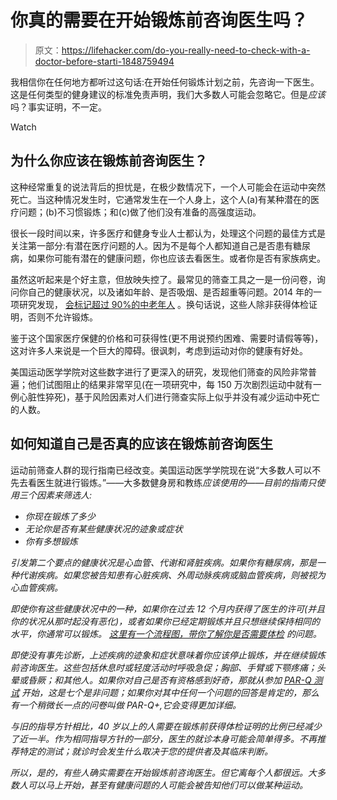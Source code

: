 # 你真的需要在开始锻炼前咨询医生吗？

> 原文：<https://lifehacker.com/do-you-really-need-to-check-with-a-doctor-before-starti-1848759494>

我相信你在任何地方都听过这句话:在开始任何锻炼计划之前，先咨询一下医生。这是任何类型的健身建议的标准免责声明，我们大多数人可能会忽略它。但是*应该*吗？事实证明，不一定。

Watch

## 为什么你应该在锻炼前咨询医生？

这种经常重复的说法背后的担忧是，在极少数情况下，一个人可能会在运动中突然死亡。当这种情况发生时，它通常发生在一个人身上，这个人(a)有某种潜在的医疗问题；(b)不习惯锻炼；和(c)做了他们没有准备的高强度运动。

很长一段时间以来，许多医疗和健身专业人士都认为，处理这个问题的最佳方式是关注第一部分:有潜在医疗问题的人。因为不是每个人都知道自己是否患有糖尿病，如果你可能有潜在的健康问题，你也应该去看医生。或者你是否有家族病史。

虽然这听起来是个好主意，但放映失控了。最常见的筛查工具之一是一份问卷，询问你自己的健康状况，以及诸如年龄、是否吸烟、是否超重等问题。2014 年的一项研究发现， [会标记超过 90%的中老年人](https://www.ahajournals.org/doi/10.1161/circulationaha.113.004160) 。换句话说，这些人除非获得体检证明，否则不允许锻炼。

鉴于这个国家医疗保健的价格和可获得性(更不用说预约困难、需要时请假等等)，这对许多人来说是一个巨大的障碍。很讽刺，考虑到运动对你的健康有好处。

美国运动医学学院对这些数字进行了更深入的研究，发现他们筛查的风险非常普遍；他们试图阻止的结果非常罕见(在一项研究中，每 150 万次剧烈运动中就有一例心脏性猝死)，基于风险因素对人们进行筛查实际上似乎并没有减少运动中死亡的人数。

## **如何知道自己是否真的应该在锻炼前咨询医生**

运动前筛查人群的现行指南已经改变。美国运动医学学院现在说“大多数人可以不先去看医生就进行锻炼。”——大多数健身房和教练*应该使用的——目前的指南只使用三个因素来筛选人:*

*   *你现在锻炼了多少*
*   *无论你是否有某些健康状况的迹象或症状*
*   *你有多想锻炼*

*引发第二个要点的健康状况是心血管、代谢和肾脏疾病。如果你有糖尿病，那是一种代谢疾病。如果您被告知患有心脏疾病、外周动脉疾病或脑血管疾病，则被视为心血管疾病。*

*即使你有这些健康状况中的一种，如果你在过去 12 个月内获得了医生的许可(并且你的状况从那时起没有恶化)，或者如果你已经定期锻炼并且只想继续保持相同的水平，你通常可以锻炼。 [这里有一个流程图，带你了解你是否需要体检](https://www.acsm.org/docs/default-source/files-for-resource-library/acsmprescreening101.pdf?sfvrsn=bc703144_4) 的问题。*

*即使没有事先诊断，上述疾病的迹象和症状意味着你应该停止锻炼，并在继续锻炼前咨询医生。这些包括休息时或轻度活动时呼吸急促；胸部、手臂或下颚疼痛；头晕或昏厥；和其他人。如果你对自己是否有资格感到好奇，那就从参加 [PAR-Q 测试](https://www.ons.org/sites/default/files/par-q.pdf) 开始，这是七个是非问题；如果你对其中任何一个问题的回答是肯定的，那么有一个稍微长一点的问卷叫做 PAR-Q+,它会变得更加详细。*

*与旧的指导方针相比，40 岁以上的人需要在锻炼前获得体检证明的比例已经减少了近一半。作为相同指导方针的一部分，医生的就诊本身可能会简单得多。不再推荐特定的测试；就诊时会发生什么取决于您的提供者及其临床判断。*

*所以，是的，有些人确实需要在开始锻炼前咨询医生。但它离每个人都很远。大多数人可以马上开始，甚至有健康问题的人可能会被告知他们可以做某种运动。*